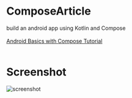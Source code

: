 # ComposeArticle
build an android app using Kotlin and Compose
<br><br><a href="https://developer.android.com/courses/android-basics-compose/course" >Android Basics with Compose Tutorial</a><br><br>
<h1>Screenshot</h1>
<img src="https://github.com/samhaqk/ComposeArticle/blob/master/Screenshot_Compose%20Article.png" alt="screenshot">
